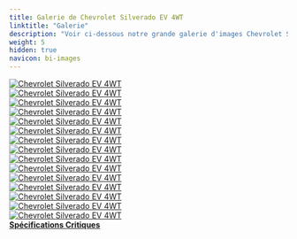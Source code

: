 ```yaml
---
title: Galerie de Chevrolet Silverado EV 4WT
linktitle: "Galerie"
description: "Voir ci-dessous notre grande galerie d'images Chevrolet Silverado EV 4WT. Cliquez sur les images pour des versions haute résolution."
weight: 5
hidden: true
navicon: bi-images
---
```

<!-- markdownlint-disable MD033 -->
<div class="row" id ="my-gallery">
	<div class="pswp-grid-item col-6 col-md-4">
		<a href="https://media.evkx.net/multimedia/models/chevrolet/silverado_ev/silverado_ev_4wt/charging_1.jpg"
data-pswp-src="https://media.evkx.net/multimedia/models/chevrolet/silverado_ev/silverado_ev_4wt/charging_1.jpg"
data-pswp-width="3000"
data-pswp-height="2000" 
target="_blank">
			<img src="https://media.evkx.net/multimedia/models/chevrolet/silverado_ev/silverado_ev_4wt/charging_1_xst.jpg" alt="Chevrolet Silverado EV 4WT" class="img-fluid " />
		</a>
	</div>
	<div class="pswp-grid-item col-6 col-md-4">
		<a href="https://media.evkx.net/multimedia/models/chevrolet/silverado_ev/silverado_ev_4wt/exterior_1.jpg"
data-pswp-src="https://media.evkx.net/multimedia/models/chevrolet/silverado_ev/silverado_ev_4wt/exterior_1.jpg"
data-pswp-width="3000"
data-pswp-height="2000" 
target="_blank">
			<img src="https://media.evkx.net/multimedia/models/chevrolet/silverado_ev/silverado_ev_4wt/exterior_1_xst.jpg" alt="Chevrolet Silverado EV 4WT" class="img-fluid " />
		</a>
	</div>
	<div class="pswp-grid-item col-6 col-md-4">
		<a href="https://media.evkx.net/multimedia/models/chevrolet/silverado_ev/silverado_ev_4wt/exterior_2.jpg"
data-pswp-src="https://media.evkx.net/multimedia/models/chevrolet/silverado_ev/silverado_ev_4wt/exterior_2.jpg"
data-pswp-width="3000"
data-pswp-height="2000" 
target="_blank">
			<img src="https://media.evkx.net/multimedia/models/chevrolet/silverado_ev/silverado_ev_4wt/exterior_2_xst.jpg" alt="Chevrolet Silverado EV 4WT" class="img-fluid " />
		</a>
	</div>
	<div class="pswp-grid-item col-6 col-md-4">
		<a href="https://media.evkx.net/multimedia/models/chevrolet/silverado_ev/silverado_ev_4wt/exterior_3.jpg"
data-pswp-src="https://media.evkx.net/multimedia/models/chevrolet/silverado_ev/silverado_ev_4wt/exterior_3.jpg"
data-pswp-width="3000"
data-pswp-height="2000" 
target="_blank">
			<img src="https://media.evkx.net/multimedia/models/chevrolet/silverado_ev/silverado_ev_4wt/exterior_3_xst.jpg" alt="Chevrolet Silverado EV 4WT" class="img-fluid " />
		</a>
	</div>
	<div class="pswp-grid-item col-6 col-md-4">
		<a href="https://media.evkx.net/multimedia/models/chevrolet/silverado_ev/silverado_ev_4wt/frontseats_1.jpg"
data-pswp-src="https://media.evkx.net/multimedia/models/chevrolet/silverado_ev/silverado_ev_4wt/frontseats_1.jpg"
data-pswp-width="3000"
data-pswp-height="2002" 
target="_blank">
			<img src="https://media.evkx.net/multimedia/models/chevrolet/silverado_ev/silverado_ev_4wt/frontseats_1_xst.jpg" alt="Chevrolet Silverado EV 4WT" class="img-fluid " />
		</a>
	</div>
	<div class="pswp-grid-item col-6 col-md-4">
		<a href="https://media.evkx.net/multimedia/models/chevrolet/silverado_ev/silverado_ev_4wt/frunk_1.jpg"
data-pswp-src="https://media.evkx.net/multimedia/models/chevrolet/silverado_ev/silverado_ev_4wt/frunk_1.jpg"
data-pswp-width="3000"
data-pswp-height="2249" 
target="_blank">
			<img src="https://media.evkx.net/multimedia/models/chevrolet/silverado_ev/silverado_ev_4wt/frunk_1_xst.jpg" alt="Chevrolet Silverado EV 4WT" class="img-fluid " />
		</a>
	</div>
	<div class="pswp-grid-item col-6 col-md-4">
		<a href="https://media.evkx.net/multimedia/models/chevrolet/silverado_ev/silverado_ev_4wt/interior_1.jpg"
data-pswp-src="https://media.evkx.net/multimedia/models/chevrolet/silverado_ev/silverado_ev_4wt/interior_1.jpg"
data-pswp-width="3000"
data-pswp-height="2001" 
target="_blank">
			<img src="https://media.evkx.net/multimedia/models/chevrolet/silverado_ev/silverado_ev_4wt/interior_1_xst.jpg" alt="Chevrolet Silverado EV 4WT" class="img-fluid " />
		</a>
	</div>
	<div class="pswp-grid-item col-6 col-md-4">
		<a href="https://media.evkx.net/multimedia/models/chevrolet/silverado_ev/silverado_ev_4wt/interior_2.jpg"
data-pswp-src="https://media.evkx.net/multimedia/models/chevrolet/silverado_ev/silverado_ev_4wt/interior_2.jpg"
data-pswp-width="3000"
data-pswp-height="2001" 
target="_blank">
			<img src="https://media.evkx.net/multimedia/models/chevrolet/silverado_ev/silverado_ev_4wt/interior_2_xst.jpg" alt="Chevrolet Silverado EV 4WT" class="img-fluid " />
		</a>
	</div>
	<div class="pswp-grid-item col-6 col-md-4">
		<a href="https://media.evkx.net/multimedia/models/chevrolet/silverado_ev/silverado_ev_4wt/main_1.jpg"
data-pswp-src="https://media.evkx.net/multimedia/models/chevrolet/silverado_ev/silverado_ev_4wt/main_1.jpg"
data-pswp-width="3000"
data-pswp-height="2000" 
target="_blank">
			<img src="https://media.evkx.net/multimedia/models/chevrolet/silverado_ev/silverado_ev_4wt/main_1_xst.jpg" alt="Chevrolet Silverado EV 4WT" class="img-fluid " />
		</a>
	</div>
	<div class="pswp-grid-item col-6 col-md-4">
		<a href="https://media.evkx.net/multimedia/models/chevrolet/silverado_ev/silverado_ev_4wt/screens_1.jpg"
data-pswp-src="https://media.evkx.net/multimedia/models/chevrolet/silverado_ev/silverado_ev_4wt/screens_1.jpg"
data-pswp-width="3000"
data-pswp-height="2000" 
target="_blank">
			<img src="https://media.evkx.net/multimedia/models/chevrolet/silverado_ev/silverado_ev_4wt/screens_1_xst.jpg" alt="Chevrolet Silverado EV 4WT" class="img-fluid " />
		</a>
	</div>
	<div class="pswp-grid-item col-6 col-md-4">
		<a href="https://media.evkx.net/multimedia/models/chevrolet/silverado_ev/silverado_ev_4wt/secondrowseats_1.jpg"
data-pswp-src="https://media.evkx.net/multimedia/models/chevrolet/silverado_ev/silverado_ev_4wt/secondrowseats_1.jpg"
data-pswp-width="3000"
data-pswp-height="2000" 
target="_blank">
			<img src="https://media.evkx.net/multimedia/models/chevrolet/silverado_ev/silverado_ev_4wt/secondrowseats_1_xst.jpg" alt="Chevrolet Silverado EV 4WT" class="img-fluid " />
		</a>
	</div>
	<div class="pswp-grid-item col-6 col-md-4">
		<a href="https://media.evkx.net/multimedia/models/chevrolet/silverado_ev/silverado_ev_4wt/trailer_1.jpg"
data-pswp-src="https://media.evkx.net/multimedia/models/chevrolet/silverado_ev/silverado_ev_4wt/trailer_1.jpg"
data-pswp-width="3000"
data-pswp-height="2000" 
target="_blank">
			<img src="https://media.evkx.net/multimedia/models/chevrolet/silverado_ev/silverado_ev_4wt/trailer_1_xst.jpg" alt="Chevrolet Silverado EV 4WT" class="img-fluid " />
		</a>
	</div>
	<div class="pswp-grid-item col-6 col-md-4">
		<a href="https://media.evkx.net/multimedia/models/chevrolet/silverado_ev/silverado_ev_4wt/trailer_2.jpg"
data-pswp-src="https://media.evkx.net/multimedia/models/chevrolet/silverado_ev/silverado_ev_4wt/trailer_2.jpg"
data-pswp-width="3000"
data-pswp-height="1999" 
target="_blank">
			<img src="https://media.evkx.net/multimedia/models/chevrolet/silverado_ev/silverado_ev_4wt/trailer_2_xst.jpg" alt="Chevrolet Silverado EV 4WT" class="img-fluid " />
		</a>
	</div>
	<div class="pswp-grid-item col-6 col-md-4">
		<a href="https://media.evkx.net/multimedia/models/chevrolet/silverado_ev/silverado_ev_4wt/trunk_1.jpg"
data-pswp-src="https://media.evkx.net/multimedia/models/chevrolet/silverado_ev/silverado_ev_4wt/trunk_1.jpg"
data-pswp-width="3000"
data-pswp-height="2000" 
target="_blank">
			<img src="https://media.evkx.net/multimedia/models/chevrolet/silverado_ev/silverado_ev_4wt/trunk_1_xst.jpg" alt="Chevrolet Silverado EV 4WT" class="img-fluid " />
		</a>
	</div>
	<div class="pswp-grid-item col-6 col-md-4">
		<a href="https://media.evkx.net/multimedia/models/chevrolet/silverado_ev/silverado_ev_4wt/v2l_1.jpg"
data-pswp-src="https://media.evkx.net/multimedia/models/chevrolet/silverado_ev/silverado_ev_4wt/v2l_1.jpg"
data-pswp-width="3000"
data-pswp-height="2000" 
target="_blank">
			<img src="https://media.evkx.net/multimedia/models/chevrolet/silverado_ev/silverado_ev_4wt/v2l_1_xst.jpg" alt="Chevrolet Silverado EV 4WT" class="img-fluid " />
		</a>
	</div>
</div>
<script type="module">
  import PhotoSwipeLightbox from '/js/photoswipe-lightbox.esm.js';
    const lightbox = new PhotoSwipeLightbox({
       gallery: '#my-gallery',
        children: 'a',
        pswpModule: () => import('/js/photoswipe.esm.js')
    });
lightbox.init();
</script>
<div class="mt-3 mb-3">
<a href="../specifications/" class="text-decoration-none text-black">
<strong><i class="bi-arrow-left"></i> Spécifications </strong>
</a>
<a href="../reviews/" class="text-decoration-none text-black float-end">
<strong>Critiques <i class="bi-arrow-right"></i></strong>
</a>
</div>
